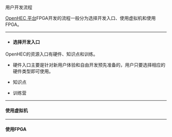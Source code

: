 ### 

### 









































用户开发流程

[OpenHEC 平台](/www.iopenhec.com)FPGA开发的流程一般分为选择开发入口、使用虚拟机和使用FPGA。

---

* #### 选择开发入口

OpenHEC的资源入口有硬件、知识点和训练。

* 硬件入口主要是针对新用户体验和自由开发预先准备的，用户只要选择相应的硬件类型即可使用。

* 知识点

* 训练营

---

#### 使用虚拟机

---

#### 使用FPGA



